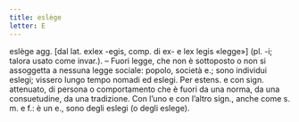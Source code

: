 ```yaml
---
title: eslège
letter: E
---
```

eslège agg. [dal lat. exlex -egis, comp. di ex- e lex legis «legge»] (pl. -i; talora usato come invar.). – Fuori legge, che non è sottoposto o non si assoggetta a nessuna legge sociale: popolo, società e.; sono individui eslegi; vissero lungo tempo nomadi ed eslegi. Per estens. e con sign. attenuato, di persona o comportamento che è fuori da una norma, da una consuetudine, da una tradizione. Con l’uno e con l’altro sign., anche come s. m. e f.: è un e., sono degli eslegi (o degli eslege).